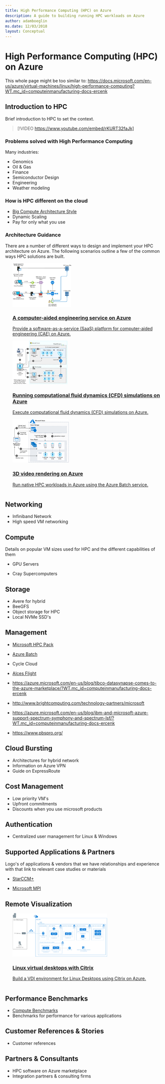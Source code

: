 ```yaml
---
title: High Performance Computing (HPC) on Azure
description: A guide to building running HPC workloads on Azure
author: adamboeglin
ms.date: 12/03/2018
layout: Conceptual
---
```

# High Performance Computing (HPC) on Azure

This whole page might be too similar to: https://docs.microsoft.com/en-us/azure/virtual-machines/linux/high-performance-computing?WT.mc_id=computeinmanufacturing-docs-ercenk

## Introduction to HPC

Brief introduction to HPC to set the context.

> [!VIDEO https://www.youtube.com/embed/rKURT32faJk]

### Problems solved with High Performance Computing

Many industries:

- Genomics
- Oil & Gas
- Finance
- Semiconductor Design
- Engineering
- Weather modeling

### How is HPC different on the cloud

- [Big Compute Architecture Style](/azure/architecture/guide/architecture-styles/big-compute)
- Dynamic Scaling
- Pay for only what you use

### Architecture Guidance

There are a number of different ways to design and implement your HPC architecture on Azure.  The following scenarios outline a few of the common ways HPC solutions are built.

<ul  class="panelContent cardsC">
<li style="display: flex; flex-direction: column;">
    <a href="/azure/architecture/example-scenario/apps/hpc-saas" style="display: flex; flex-direction: column; flex: 1 0 auto;">
        <div class="cardSize" style="flex: 1 0 auto; display: flex;">
            <div class="cardPadding" style="display: flex;">
                <div class="card">
                    <div class="cardImageOuter">
                        <div class="cardImage">
                            <img src="../example-scenario/apps/media/architecture-hpc-saas.png" height="140px" />
                        </div>
                    </div>
                    <div class="cardText">
                        <h3>A computer-aided engineering service on Azure</h3>
                        <p>Provide a software-as-a-service (SaaS) platform for computer-aided engineering (CAE) on Azure.</p>
                    </div>
                </div>
            </div>
        </div>
    </a>
</li>
<li style="display: flex; flex-direction: column;">
    <a href="/azure/architecture/example-scenario/infrastructure/hpc-cfd" style="display: flex; flex-direction: column; flex: 1 0 auto;">
        <div class="cardSize" style="flex: 1 0 auto; display: flex;">
            <div class="cardPadding" style="display: flex;">
                <div class="card">
                    <div class="cardImageOuter">
                        <div class="cardImage">
                            <img src="../example-scenario/infrastructure/media/architecture-hpc-cfd.png" height="140px" />
                        </div>
                    </div>
                    <div class="cardText">
                        <h3>Running computational fluid dynamics (CFD) simulations on Azure</h3>
                        <p>Execute computational fluid dynamics (CFD) simulations on Azure.</p>
                    </div>
                </div>
            </div>
        </div>
    </a>
</li>
<li style="display: flex; flex-direction: column;">
    <a href="/azure/architecture/example-scenario/infrastructure/video-rendering.md" style="display: flex; flex-direction: column; flex: 1 0 auto;">
        <div class="cardSize" style="flex: 1 0 auto; display: flex;">
            <div class="cardPadding" style="display: flex;">
                <div class="card">
                    <div class="cardImageOuter">
                        <div class="cardImage">
                            <img src="../example-scenario/infrastructure/media/architecture-video-rendering.png" height="140px" />
                        </div>
                    </div>
                    <div class="cardText">
                        <h3>3D video rendering on Azure</h3>
                        <p>Run native HPC workloads in Azure using the Azure Batch service.</p>
                    </div>
                </div>
            </div>
        </div>
    </a>
</li>
</ul>

## Networking

- Infiniband Network
- High speed VM networking

## Compute

Details on popular VM sizes used for HPC and the different capabilities of them

- GPU Servers

- Cray Supercomputers

## Storage

- Avere for hybrid
- BeeGFS
- Object storage for HPC
- Local NVMe SSD's

## Management

- [Microsoft HPC Pack](https://docs.microsoft.com/en-us/powershell/high-performance-computing/overview?view=hpc16-ps)
- [Azure Batch](https://docs.microsoft.com/en-us/azure/batch/)
- Cycle Cloud
- [Alces Flight](https://azuremarketplace.microsoft.com/en-us/marketplace/apps/alces-flight-limited.alces-flight-compute-solo?tab=overview%3Fwt.mc_id%3Dcomputeinmanufacturing-docs-ercenk)

- https://azure.microsoft.com/en-us/blog/tibco-datasynapse-comes-to-the-azure-marketplace/?WT.mc_id=computeinmanufacturing-docs-ercenk
- http://www.brightcomputing.com/technology-partners/microsoft
- https://azure.microsoft.com/en-us/blog/ibm-and-microsoft-azure-support-spectrum-symphony-and-spectrum-lsf/?WT.mc_id=computeinmanufacturing-docs-ercenk
- https://www.pbspro.org/

## Cloud Bursting

- Architectures for hybrid network
- Information on Azure VPN
- Guide on ExpressRoute

## Cost Management

- Low priority VM's
- Upfront commitments
- Discounts when you use microsoft products

## Authentication

- Centralized user management for Linux & Windows

## Supported Applications & Partners

Logo's of applications & vendors that we have relationships and experience with that link to relevant case studies or materials
- [StarCCM+](https://azure.microsoft.com/en-us/blog/availability-of-star-ccm-on-microsoft-azure/?WT.mc_id=computeinmanufacturing-docs-ercenk)

- [Microsoft MPI](https://docs.microsoft.com/en-us/message-passing-interface/microsoft-mpi)

## Remote Visualization

<ul  class="panelContent cardsC">
<li style="display: flex; flex-direction: column;">
    <a href="/azure/architecture/example-scenario/infrastructure/linux-vdi-citrix.md" style="display: flex; flex-direction: column; flex: 1 0 auto;">
        <div class="cardSize" style="flex: 1 0 auto; display: flex;">
            <div class="cardPadding" style="display: flex;">
                <div class="card">
                    <div class="cardImageOuter">
                        <div class="cardImage">
                            <img src="../example-scenario/infrastructure/media/azure-citrix-sample-diagram.png" height="140px" />
                        </div>
                    </div>
                    <div class="cardText">
                        <h3>Linux virtual desktops with Citrix</h3>
                        <p>Build a VDI environment for Linux Desktops using Citrix on Azure.</p>
                    </div>
                </div>
            </div>
        </div>
    </a>
</li>
</ul>

## Performance Benchmarks

- [Compute Benchmarks](https://docs.microsoft.com/en-us/azure/virtual-machines/windows/compute-benchmark-scores)
- Benchmarks for performance for various applications

## Customer References & Stories

- Customer references

## Partners & Consultants

- HPC software on Azure marketplace
- Integration partners & consulting firms